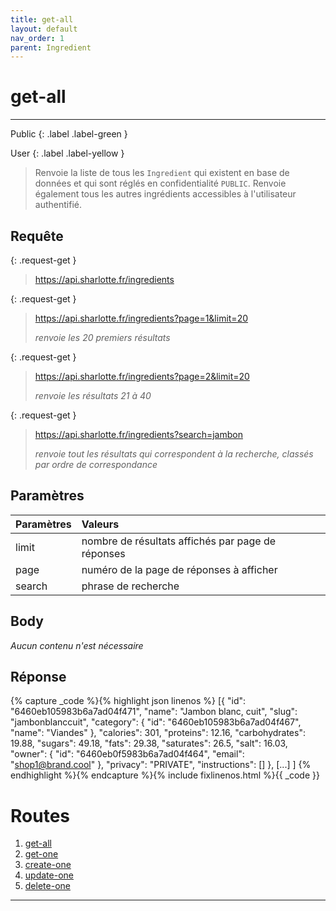 ```yaml
---
title: get-all
layout: default
nav_order: 1
parent: Ingredient
---
```


<!-- DÉBUT DE LA ROUTE -->
# get-all
----
Public
{: .label .label-green }

User
{: .label .label-yellow }

> Renvoie la liste de tous les `Ingredient` qui existent en base de données et qui sont réglés en confidentialité `PUBLIC`. Renvoie également tous les autres ingrédients accessibles à l'utilisateur authentifié.


## Requête

{: .request-get }
> https://api.sharlotte.fr/ingredients

{: .request-get }
> https://api.sharlotte.fr/ingredients?page=1&limit=20
> 
> *renvoie les 20 premiers résultats*

{: .request-get }
> https://api.sharlotte.fr/ingredients?page=2&limit=20
> 
> *renvoie les résultats 21 à 40*

{: .request-get }
> https://api.sharlotte.fr/ingredients?search=jambon
> 
> *renvoie tout les résultats qui correspondent à la recherche, classés par ordre de correspondance*

## Paramètres

| Paramètres | Valeurs                                           |
|:-----------|:--------------------------------------------------|
| limit      | nombre de résultats affichés par page de réponses |
| page       | numéro de la page de réponses à afficher          |
| search     | phrase de recherche                               |

## Body
*Aucun contenu n'est nécessaire*

## Réponse
{% capture _code %}{% highlight json linenos %}
[{
    "id": "6460eb105983b6a7ad04f471",
    "name": "Jambon blanc, cuit",
    "slug": "jambonblanccuit",
    "category": {
        "id": "6460eb105983b6a7ad04f467",
        "name": "Viandes"
    },
    "calories": 301,
    "proteins": 12.16,
    "carbohydrates": 19.88,
    "sugars": 49.18,
    "fats": 29.38,
    "saturates": 26.5,
    "salt": 16.03,
    "owner": {
        "id": "6460eb0f5983b6a7ad04f464",
        "email": "shop1@brand.cool"
    },
    "privacy": "PRIVATE",
    "instructions": []
},
[...]
]
{% endhighlight %}{% endcapture %}{% include fixlinenos.html %}{{ _code }}
<!-- FIN DE LA ROUTE -->

# Routes

1. [get-all]
1. [get-one]
1. [create-one]
1. [update-one]
1. [delete-one]

----

[Product]: user/produit.html
[IngredientCategory]: ingredientcategory.html
[Security]: security.html
[User]: user/index.html
[get-all]: #get-all
[get-one]: #get-one
[create-one]: #create-one
[update-one]: #update-one
[delete-one]: #delete-one